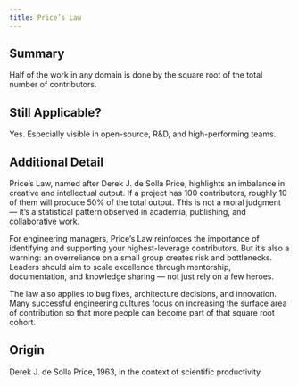 ```yaml
---
title: Price’s Law
---
```


## Summary

Half of the work in any domain is done by the square root of the total number of contributors.

## Still Applicable?

Yes. Especially visible in open-source, R&D, and high-performing teams.

## Additional Detail

Price’s Law, named after Derek J. de Solla Price, highlights an imbalance in creative and intellectual output. If a project has 100 contributors, roughly 10 of them will produce 50% of the total output. This is not a moral judgment — it’s a statistical pattern observed in academia, publishing, and collaborative work.

For engineering managers, Price’s Law reinforces the importance of identifying and supporting your highest-leverage contributors. But it’s also a warning: an overreliance on a small group creates risk and bottlenecks. Leaders should aim to scale excellence through mentorship, documentation, and knowledge sharing — not just rely on a few heroes.

The law also applies to bug fixes, architecture decisions, and innovation. Many successful engineering cultures focus on increasing the surface area of contribution so that more people can become part of that square root cohort.

## Origin

Derek J. de Solla Price, 1963, in the context of scientific productivity.
